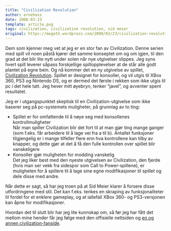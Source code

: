 ```yaml
---
title: "Civilization Revolution"
author: arnehass
date: 2008-03-23
template: article.pug
tags: civilization, civilization revolution, sid meier
original: https://megoth.wordpress.com/2008/03/23/civilization-revolution/
---
```


<p>Dem som kjenner meg vet at jeg er en stor fan av Civilization. Denne serien med spill vil noen påstå kjører det samme konseptet om og om igjen, til den grad at det blir lite nytt under solen når nye utgivelser slippes. Jeg syns hvert spill leverer såpass forskjellige spillopplevelser at de står alle godt plantet på egne bein. Og nå kommer det en ny utgivelse av spillet, <a href="http://www.civilizationrevolution.com/">Civilization Revolution</a>. Spillet er designet for konsoller, og vil utgis til XBox 360, PS3 og Nintendo DS, og er dermed det første i rekken som ikke utgis til pc i det hele tatt. Jeg hever mitt øyebryn, tenker “javel”, og avventer spent resultatet.</p>
<span class="more"></span>
<p>Jeg er i utgangspunktet skeptisk til en Civilization-utgivelse som ikke baserer seg på pc-systemets muligheter, på grunnlag av to ting:</p>
<ul>
<li>Spillet er for omfattende til å nøye seg med konsollenes kontrollmuligheter<br>
Når man spiller Civilization blir det fort til at man gjør ting mange ganger (som f.eks. får arbeidere til å lage vei fra a til b). Antallet funksjoner tilgjengelig er i mange tilfeller flere enn hva kontrollene kan tilby av knapper, og dette gjør at det å få den fulle kontrollen over spillet blir vanskeligere</li>
<li>Konsoller gjør muligheten for modding vanskelig<br>
Det jeg liker best med den nyeste utgivelsen av Civilization, den fjerde (hvis man ser vekk fra sidespor som Call to Power-spillene), er muligheten for å spillere til å lage sine egne modifikasjoner til spillet og dele disse med andre.</li>
</ul>
<p>Når dette er sagt, så har jeg troen på at Sid Meier klarer å forsere disse utfordringene med stil. Det kan f.eks. tenkes en skraping av funksjonaliteter til fordel for et enklere gameplay, og at iallefall XBox 360- og PS3-versjonen kan åpne for modifikasjoner.</p>
<p>Hvordan det til slutt blir har jeg lite kunnskap om, så før jeg har fått det mellom mine hender får jeg følge med den offisielle nettsiden og <a href="http://www.civfanatics.com/">en og annen civilization-fanside</a>.</p>

